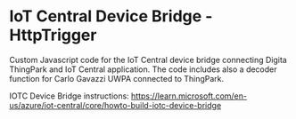 # IoT Central Device Bridge -HttpTrigger
 Custom Javascript code for the IoT Central device bridge connecting Digita ThingPark and IoT Central application.
 The code includes also a decoder function for Carlo Gavazzi UWPA connected to ThingPark.
 
 
 IOTC Device Bridge instructions: https://learn.microsoft.com/en-us/azure/iot-central/core/howto-build-iotc-device-bridge
